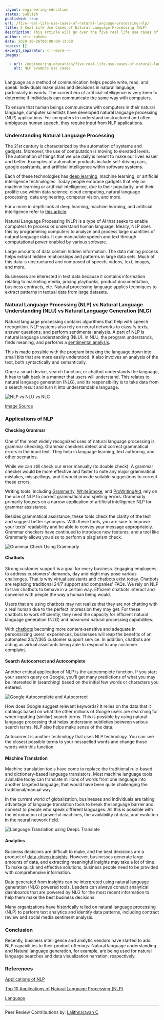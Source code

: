 ```yaml
---
layout: engineering-education
status: publish
published: true
url: /five-real-life-use-cases-of-natural-language-processing-nlp/
title: 5 Real Life Use Cases of Natural Language Processing (NLP)
description: This article will go over the five real life use cases of natural language processing (NLP).
author: eric-kahuha
date: 2020-10-26T00:00:00-13:00
topics: []
excerpt_separator: <!--more-->
images:

  - url: /engineering-education/five-real-life-use-cases-of-natural-language-processing-nlp/hero.jpg
    alt: NLP example use cases
---
```

Language as a method of communication helps people write, read, and speak. Individuals make plans and decisions in natural language, particularly in words. The current era of artificial intelligence is very keen to determine if individuals can communicate the same way with computers.
<!--more-->
To ensure that human beings communicate with computers in their natural language, computer scientists have developed natural language processing (NLP) applications. For computers to understand unstructured and often ambiguous human speech, they require input from NLP applications.

### Understanding Natural Language Processing
The 21st century is characterized by the automation of systems and gadgets. Moreover, the use of computation is moving to elevated levels. The automation of things that we use daily is meant to make our lives easier and better. Examples of automation products include self-driving cars, google assistants, and artificial intelligence within software systems.

Each of these technologies has [deep learning](/introduction-to-deep-learning/), machine learning, or artificial intelligence technologies. Today people embrace gadgets that rely on machine learning or artificial intelligence, due to their popularity, and their prolific use within data science, cloud computing, natural language processing, data engineering, computer vision, and more.

For a more in depth look at deep learning, machine learning, and artificial intelligence refer to [this article](/differences-between-artificial-intelligence-machine-learning-and-deep-learning/).

Natural Language Processing (NLP) is a type of AI that seeks to enable computers to process or understand human language. Ideally, NLP does this by programming computers to analyze and process large quantities of natural language data. It can manipulate speech and text through computational power enabled by various software.

Large amounts of data contain hidden information. The data mining process helps extract hidden relationships and patterns in large data sets. Much of this data is unstructured and composed of speech, videos, text, images, and more.

Businesses are interested in text data because it contains information relating to marketing media, pricing playbooks, product documentation, business contracts, etc. Natural processing language applies techniques to extract patterns in textual data from large datasets.

### Natural Language Processing (NLP) vs Natural Language Understanding (NLU) vs Natural Language Generation (NLG)
Natural language processing contains algorithms that help with speech recognition. NLP systems also rely on neural networks to classify texts, answer questions, and perform sentimental analysis. A part of NLP is natural language understanding (NLU). In NLU, the program understands, finds meaning, and performs a [sentimental analysis](https://en.wikipedia.org/wiki/Sentiment_analysis).

This is made possible with the program breaking the language down into small bits that are more easily understood. It also involves an analysis of the text, both syntactically and semantically.

Once a smart device, search function, or chatbot understands the language, it has to talk back in a manner that users will understand. This relates to natural language generation (NLG), and its responsibility is to take data from a search result and turn it into understandable language.

![NLP vs NLU vs NLG](/five-real-life-use-cases-of-natural-language-processing-nlp/nlp-vs-nlu-vs-nlg.jpg)

[Image Source](https://www.cellstrat.com/2017/10/27/nlp-vs-nlu-vs-nlg/)

### Applications of NLP
#### Checking Grammar
One of the most widely recognized uses of natural language processing is grammar checking. Grammar checkers detect and correct grammatical errors in the input text. They help in language learning, text authoring, and other scenarios.

While we can still check our error manually (to double check). A grammar checker would be more effective and faster to note any major grammatical mistakes, misspellings, and it would provide suitable suggestions to correct these errors.

Writing tools, including [Grammarly](https://app.grammarly.com/), [WhiteSmoke](https://www.whitesmoke.com/), and [ProWritingAid](https://prowritingaid.com/), rely on the use of NLP to correct grammatical and spelling errors. Grammarly primarily focuses on a narrow application of artificial intelligence NLP for grammar assistance.

Besides grammatical assistance, these tools check the clarity of the text and suggest better synonyms. With these tools, you are sure to improve your texts' readability and be able to convey your message appropriately. Grammar checkers have continued to introduce new features, and a tool like Grammarly allows you also to perform a plagiarism check.

![Grammar Check Using Grammarly](/five-real-life-use-cases-of-natural-language-processing-nlp/grammar-check-using-grammarly.png)

#### Chatbots
Strong customer support is a goal for every business. Engaging employees to address customers' demands, day and night may pose various challenges. That is why virtual assistants and chatbots exist today. Chatbots are replacing traditional 24/7 support and companies' FAQs. We rely on NLP to train chatbots to behave in a certain way. Efficient chatbots interact and converse with people the way a human being would.

Users that are using chatbots may not realize that they are not chatting with a real human due to the perfect impression they may get. For these chatbots to work efficiently, they need the capacity for efficient natural language generation (NLG) and advanced natural processing capabilities.

With [chatbots](https://chatbotslife.com/best-nlp-chatbot-platform-d3d80f441078) becoming more content-sensitive and adequate in personalizing users' experiences, businesses will reap the benefits of an automated 24/7/365 customer support service. In addition, chatbots are acting as virtual assistants being able to respond to any customer complaint.

#### Search Autocorrect and Autocomplete
Another critical application of NLP is the autocomplete function. If you start your search query on Google, you'll get many predictions of what you may be interested in (searching) based on the initial few words or characters you entered.

![Google Autocomplete and Autocorrect](/five-real-life-use-cases-of-natural-language-processing-nlp/google-autocomplete-and-autocorrect.png)

How does Google suggest relevant keywords? It relies on the data that it catalogs based on what the other millions of Google users are searching for when inputting (similar) search terms. This is possible by using natural language processing that helps understand subtleties between various search terms. NLP also helps make sense of the data.

Autocorrect is another technology that uses NLP technology. You can see the closest possible terms to your misspelled words and change those words with this function.

#### Machine Translation
Machine translation tools have come to replace the traditional rule-based and dictionary-based language translators. Most machine language tools available today can translate millions of words from one language into another targeted language, that would have been quite challenging the traditional/manual way.

In the current world of globalization, businesses and individuals are taking advantage of language translation tools to break the language barrier and connect to people who speak different languages. All this is possible with the introduction of powerful machines, the availability of data, and evolution in the neural network field.

![Language Translation using DeepL Translate](/five-real-life-use-cases-of-natural-language-processing-nlp/language-translation-using-deepl-translate.png)

#### Analytics
Business decisions are difficult to make, and the best decisions are a product of [data-driven insights](/tableau-vs-power-bi/). However, businesses generate large amounts of data, and extracting meaningful insights may take a lot of time. To make quick and effective solutions, business people need to be provided with comprehensive information.

Data generated from insights can be interpreted using natural language generation (NLG) powered tools. Leaders can always consult analytical dashboards that are powered by NLG for the most recent information to help them make the best business decisions.

Many organizations have historically relied on natural language processing (NLP) to perform text analytics and identify data patterns, including contract review and social media sentiment analysis.

### Conclusion
Recently, business intelligence and analytic vendors have started to add NLP capabilities to their product offerings. Natural language understanding and Natural language generation, for example, are being used for natural language searches and data visualization narration, respectively.

### References
[Applications of NLP](https://www.tutorialspoint.com/natural_language_processing/natural_language_processing_applications_of_nlp.htm)

[Top 10 Applications of Natural Language Processing (NLP)](https://www.analyticsvidhya.com/blog/2020/07/top-10-applications-of-natural-language-processing-nlp/)

[Language](http://www.ai.mit.edu/courses/6.034b/language.pdf)

---
Peer Review Contributions by: [Lalithnarayan C](/engineering-education/authors/lalithnarayan-c/)
